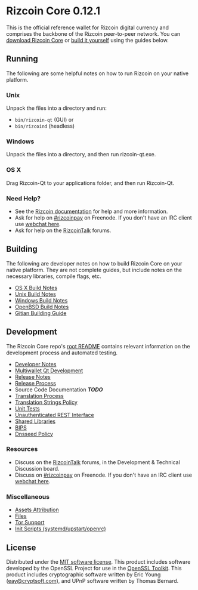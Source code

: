 Rizcoin Core 0.12.1
=====================

This is the official reference wallet for Rizcoin digital currency and comprises the backbone of the Rizcoin peer-to-peer network. You can [download Rizcoin Core](https://www.rizcoin.io/downloads/) or [build it yourself](#building) using the guides below.

Running
---------------------
The following are some helpful notes on how to run Rizcoin on your native platform.

### Unix

Unpack the files into a directory and run:

- `bin/rizcoin-qt` (GUI) or
- `bin/rizcoind` (headless)

### Windows

Unpack the files into a directory, and then run rizcoin-qt.exe.

### OS X

Drag Rizcoin-Qt to your applications folder, and then run Rizcoin-Qt.

### Need Help?

* See the [Rizcoin documentation](https://rizcoinpay.atlassian.net/wiki/display/DOC)
for help and more information.
* Ask for help on [#rizcoinpay](http://webchat.freenode.net?channels=rizcoinpay) on Freenode. If you don't have an IRC client use [webchat here](http://webchat.freenode.net?channels=rizcoinpay).
* Ask for help on the [RizcoinTalk](https://rizcointalk.org/) forums.

Building
---------------------
The following are developer notes on how to build Rizcoin Core on your native platform. They are not complete guides, but include notes on the necessary libraries, compile flags, etc.

- [OS X Build Notes](build-osx.md)
- [Unix Build Notes](build-unix.md)
- [Windows Build Notes](build-windows.md)
- [OpenBSD Build Notes](build-openbsd.md)
- [Gitian Building Guide](gitian-building.md)

Development
---------------------
The Rizcoin Core repo's [root README](/README.md) contains relevant information on the development process and automated testing.

- [Developer Notes](developer-notes.md)
- [Multiwallet Qt Development](multiwallet-qt.md)
- [Release Notes](release-notes.md)
- [Release Process](release-process.md)
- Source Code Documentation ***TODO***
- [Translation Process](translation_process.md)
- [Translation Strings Policy](translation_strings_policy.md)
- [Unit Tests](unit-tests.md)
- [Unauthenticated REST Interface](REST-interface.md)
- [Shared Libraries](shared-libraries.md)
- [BIPS](bips.md)
- [Dnsseed Policy](dnsseed-policy.md)

### Resources
* Discuss on the [RizcoinTalk](https://rizcointalk.org/) forums, in the Development & Technical Discussion board.
* Discuss on [#rizcoinpay](http://webchat.freenode.net/?channels=rizcoinpay) on Freenode. If you don't have an IRC client use [webchat here](http://webchat.freenode.net/?channels=rizcoinpay).

### Miscellaneous
- [Assets Attribution](assets-attribution.md)
- [Files](files.md)
- [Tor Support](tor.md)
- [Init Scripts (systemd/upstart/openrc)](init.md)

License
---------------------
Distributed under the [MIT software license](http://www.opensource.org/licenses/mit-license.php).
This product includes software developed by the OpenSSL Project for use in the [OpenSSL Toolkit](https://www.openssl.org/). This product includes
cryptographic software written by Eric Young ([eay@cryptsoft.com](mailto:eay@cryptsoft.com)), and UPnP software written by Thomas Bernard.
